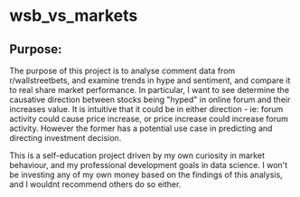 # wsb_vs_markets

## Purpose:
The purpose of this project is to analyse comment data from r/wallstreetbets, and examine trends in hype and sentiment, and compare it to real share market performance.
In particular, I want to see determine the causative direction between stocks being "hyped" in online forum and their increases value.
It is intuitive that it could be in either direction - ie: forum activity could cause price increase, or price increase could increase forum activity.
However the former has a potential use case in predicting and directing investment decision.

This is a self-education project driven by my own curiosity in market behaviour, and my professional development goals in data science. 
I won't be investing any of my own money based on the findings of this analysis, and I wouldnt recommend others do so either.
